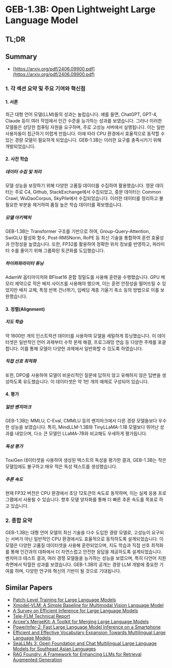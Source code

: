 # GEB-1.3B: Open Lightweight Large Language Model
## TL;DR
## Summary
- [https://arxiv.org/pdf/2406.09900.pdf](https://arxiv.org/pdf/2406.09900.pdf)

### 1. 각 섹션 요약 및 주요 기여와 혁신점

#### 1. 서론
최근 대형 언어 모델(LLM)들의 성과는 놀랍습니다. 예를 들면, ChatGPT, GPT-4, Claude 등이 여러 작업에서 인간 수준을 능가하는 성과를 보였습니다. 그러나 이러한 모델들은 상당한 컴퓨팅 자원을 요구하며, 주로 고성능 서버에서 실행됩니다. 이는 일반 사용자들이 접근하기 어렵게 만듭니다. 이에 따라 CPU 환경에서 효율적으로 동작할 수 있는 경량 모델이 필요하게 되었습니다. GEB-1.3B는 이러한 요구를 충족시키기 위해 개발되었습니다.

#### 2. 사전 학습
##### 데이터 수집 및 처리
모델 성능을 보장하기 위해 다양한 고품질 데이터를 수집하여 활용했습니다. 영문 데이터는 주로 C4, Github, StackExchange에서 수집되었고, 중문 데이터는 Common Crawl, WuDaoCorpus, SkyPile에서 수집되었습니다. 이러한 데이터를 정리하고 불필요한 부분을 제거하여 품질 높은 학습 데이터를 확보했습니다.

##### 모델 아키텍처
GEB-1.3B는 Transformer 구조를 기반으로 하여, Group-Query-Attention, SwiGLU 활성화 함수, Post-RMSNorm, RoPE 등 최신 기술을 통합하여 훈련 효율성과 안정성을 높였습니다. 또한, FP32를 활용하여 정확한 위치 정보를 반영하고, 파라미터 수를 줄이기 위해 그룹화된 토큰화를 도입했습니다.

##### 하이퍼파라미터 튜닝
AdamW 옵티마이저와 BFloat16 혼합 정밀도를 사용해 훈련을 수행했습니다. GPU 메모리 제약으로 작은 배치 사이즈를 사용해야 했으며, 이는 훈련 안정성을 떨어뜨릴 수 있었지만 배치 교체, 특정 반복 건너뛰기, 임베딩 계층 기울기 축소 등의 방법으로 이를 보완했습니다.

#### 3. 정렬(Alignment)
##### 지도 학습
약 1600만 개의 인스트럭션 데이터를 사용하여 모델을 세밀하게 튜닝했습니다. 이 데이터셋은 일반적인 언어 과제부터 수학 문제 해결, 프로그래밍 연습 등 다양한 주제를 포괄합니다. 이를 통해 모델이 다양한 과제에서 일반화할 수 있도록 하였습니다.

##### 직접 선호 최적화
또한, DPO를 사용하여 모델이 비윤리적인 질문에 답하지 않고 유해하지 않은 답변을 생성하도록 유도했습니다. 이 데이터셋은 약 1만 개의 예제로 구성되어 있습니다.

#### 4. 평가
##### 일반 벤치마크
GEB-1.3B는 MMLU, C-Eval, CMMLU 등의 벤치마크에서 다른 경량 모델들보다 우수한 성능을 보였습니다. 특히, MindLLM-1.3B와 TinyLLaMA-1.1B 모델보다 뛰어난 성과를 내었으며, 다소 큰 모델인 LLaMA-7B와 비교해도 우세하게 평가됩니다.

##### 독성 평가
ToxiGen 데이터셋을 사용하여 생성된 텍스트의 독성을 평가한 결과, GEB-1.3B는 작은 모델임에도 불구하고 매우 적은 독성 텍스트를 생성했습니다.

##### 추론 속도
현재 FP32 버전은 CPU 환경에서 초당 12토큰의 속도로 동작하며, 이는 실제 응용 프로그램에서 사용될 수 있습니다. 향후 모델 양자화를 통해 더 빠른 추론 속도를 목표로 하고 있습니다.

### 2. 종합 요약
GEB-1.3B는 대형 언어 모델의 최신 기술을 다수 도입한 경량 모델로, 고성능이 요구되는 서버가 아닌 일반적인 CPU 환경에서도 효율적으로 동작하도록 설계되었습니다. 이 모델은 다양한 고품질 데이터셋을 사용해 훈련되었으며, 지도 학습과 직접 선호 최적화를 통해 인간과의 대화에서 더 자연스럽고 안전한 응답을 제공하도록 설계되었습니다. 벤치마크 테스트 결과, 여러 경쟁 모델들을 능가하는 성능을 보였으며, 특히 다언어 지원 측면에서 탁월한 성과를 보였습니다. GEB-1.3B의 공개는 경량 LLM 개발에 중요한 기여를 하며, 다양한 연구와 혁신의 기반이 될 것으로 기대됩니다.

## Similar Papers
- [Patch-Level Training for Large Language Models](2407.12665.md)
- [Xmodel-VLM: A Simple Baseline for Multimodal Vision Language Model](2405.09215.md)
- [A Survey on Efficient Inference for Large Language Models](2404.14294.md)
- [Tele-FLM Technical Report](2404.16645.md)
- [Arcee's MergeKit: A Toolkit for Merging Large Language Models](2403.13257.md)
- [PowerInfer-2: Fast Large Language Model Inference on a Smartphone](2406.06282.md)
- [Efficient and Effective Vocabulary Expansion Towards Multilingual Large Language Models](2402.14714.md)
- [SeaLLMs 3: Open Foundation and Chat Multilingual Large Language Models for Southeast Asian Languages](2407.19672.md)
- [RAG Foundry: A Framework for Enhancing LLMs for Retrieval Augmented Generation](2408.02545.md)
